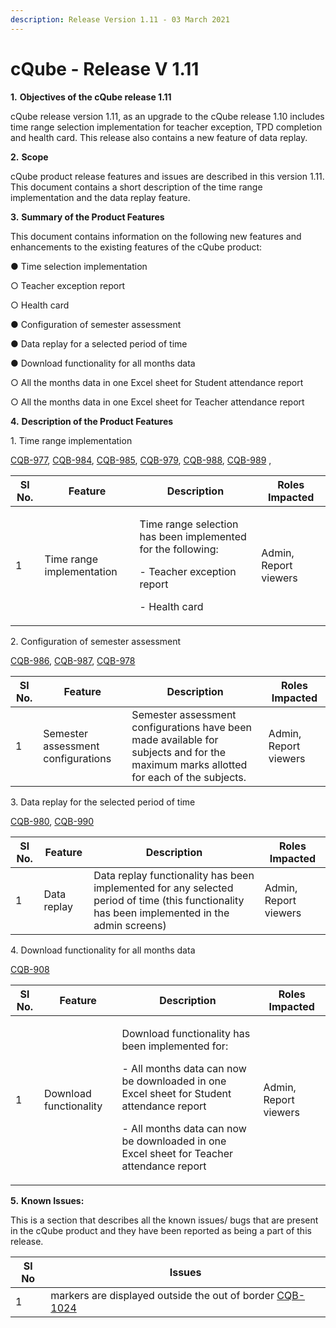 ```yaml
---
description: Release Version 1.11 - 03 March 2021
---
```


# cQube - Release V 1.11

**1.** **Objectives of the cQube release 1.11**

cQube release version 1.11, as an upgrade to the cQube release 1.10 includes time range selection implementation for teacher exception, TPD completion and health card. This release also contains a new feature of data replay.

**2.** **Scope**

cQube product release features and issues are described in this version 1.11. This document contains a short description of the time range implementation and the data replay feature.

**3.** **Summary of the Product Features**&#x20;

This document contains information on the following new features and enhancements to the existing features of the cQube product:

●        Time selection implementation

○        Teacher exception report

○        Health card

●        Configuration of semester assessment

●        Data replay for a selected period of time

●        Download functionality for all months data

○        All the months data in one Excel sheet for Student attendance report

○        All the months data in one Excel sheet for Teacher attendance report

**4.** **Description of the Product Features**

1\. Time range implementation

&#x20;[CQB-977](https://project-sunbird.atlassian.net/browse/CQB-977), [CQB-984](https://project-sunbird.atlassian.net/browse/CQB-984), [CQB-985](https://project-sunbird.atlassian.net/browse/CQB-985), [CQB-979](https://project-sunbird.atlassian.net/browse/CQB-979), [CQB-988](https://project-sunbird.atlassian.net/browse/CQB-988), [CQB-989](https://project-sunbird.atlassian.net/browse/CQB-989) ,&#x20;

| Sl No. | Feature                   | Description                                                                                                                                | Roles Impacted        |
| ------ | ------------------------- | ------------------------------------------------------------------------------------------------------------------------------------------ | --------------------- |
| 1      | Time range implementation | <p>Time range selection has been implemented for the following:</p><p>-          Teacher exception report</p><p>-          Health card</p> | Admin, Report viewers |

2\. Configuration of semester assessment

[CQB-986](https://project-sunbird.atlassian.net/browse/CQB-986), [CQB-987](https://project-sunbird.atlassian.net/browse/CQB-987), [CQB-978](https://project-sunbird.atlassian.net/browse/CQB-978)

| Sl No. | Feature                            | Description                                                                                                                           | Roles Impacted        |
| ------ | ---------------------------------- | ------------------------------------------------------------------------------------------------------------------------------------- | --------------------- |
| 1      | Semester assessment configurations | Semester assessment configurations have been made available for subjects and for the maximum marks allotted for each of the subjects. | Admin, Report viewers |

3\. Data replay for the selected period of time

[CQB-980](https://project-sunbird.atlassian.net/browse/CQB-980), [CQB-990](https://project-sunbird.atlassian.net/browse/CQB-990)

| Sl No. | Feature     | Description                                                                                                                                   | Roles Impacted        |
| ------ | ----------- | --------------------------------------------------------------------------------------------------------------------------------------------- | --------------------- |
| 1      | Data replay | Data replay functionality has been implemented for any selected period of time (this functionality has been implemented in the admin screens) | Admin, Report viewers |

4\. Download functionality for all months data

[CQB-908](https://project-sunbird.atlassian.net/browse/CQB-908)

| Sl No. | Feature                | Description                                                                                                                                                                                                                                                   | Roles Impacted        |
| ------ | ---------------------- | ------------------------------------------------------------------------------------------------------------------------------------------------------------------------------------------------------------------------------------------------------------- | --------------------- |
| 1      | Download functionality | <p>Download functionality has been implemented for:</p><p>-       All months data can now be downloaded in one Excel sheet for Student attendance report</p><p>-   All months data can now be downloaded in one Excel sheet for Teacher attendance report</p> | Admin, Report viewers |

**5.** **Known Issues:**

This is a section that describes all the known issues/ bugs that are present in the cQube product and they have been reported as being a part of this release.

| Sl No | Issues                                                                                                            |
| ----- | ----------------------------------------------------------------------------------------------------------------- |
| 1     | markers are displayed outside the out of border [CQB-1024](https://project-sunbird.atlassian.net/browse/CQB-1024) |
